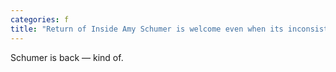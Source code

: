 ```yaml
---
categories: f
title: "Return of Inside Amy Schumer is welcome even when its inconsistent"
---
```

Schumer is back — kind of. 